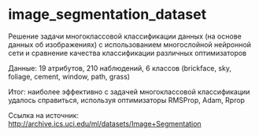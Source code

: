 # image_segmentation_dataset

Решение задачи многоклассовой классификации данных (на основе данных об изображениях) с использованием многослойной нейронной сети и сравнение качества классификации различных оптимизаторов 

Данные: 19 атрибутов, 210 наблюдений, 6 классов (brickface, sky, foliage, cement, window, path, grass)

Итог: наиболее эффективно с задачей многоклассовой классификации удалось справиться, используя оптимизаторы RMSProp, Adam, Rprop

Ссылка на источник: http://archive.ics.uci.edu/ml/datasets/Image+Segmentation
